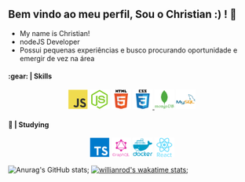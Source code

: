 ## Bem vindo ao meu perfil, Sou o Christian :) ! 👋

<ul>
    <li>My name is Christian!</li>
    <li>nodeJS Developer </li>
    <li>Possui pequenas experiências e busco procurando oportunidade e emergir de vez na área</li>
</ul>

<p align="center"> 
    <h4 align="left">:gear: <b>|</b> Skills </h4> 
</p>

<p align="center">
<img src="https://raw.githubusercontent.com/devicons/devicon/master/icons/javascript/javascript-original.svg" alt="javascript" width="40" height="40"/> </a> 
<img src="https://github.com/devicons/devicon/blob/master/icons/nodejs/nodejs-original.svg" alt="nodejs" width="40" height="40"/> </a>
<img src="https://raw.githubusercontent.com/devicons/devicon/master/icons/html5/html5-original-wordmark.svg" alt="html5" width="40" height="40"/>  </a><a href="https://www.w3schools.com/css/" target="_blank">
<img src="https://raw.githubusercontent.com/devicons/devicon/master/icons/css3/css3-original-wordmark.svg" alt="css3" width="40" height="40"/> </a>
<img src="https://github.com/devicons/devicon/blob/master/icons/mongodb/mongodb-plain-wordmark.svg" alt="mongodb" width="40" height="40"/> </a>
<img src="https://github.com/devicons/devicon/blob/master/icons/mysql/mysql-original-wordmark.svg" alt="mysql" width="40" height="40"/> </a>
</p>

<p align="center"> 
    <h4 align="left">📖  <b>|</b>  Studying </h4> 
</p>
<p align="center">
 <img src="https://github.com/devicons/devicon/blob/master/icons/typescript/typescript-plain.svg" alt="npm" width="40" height="40"/> </a>  
 <img src="https://github.com/devicons/devicon/blob/master/icons/graphql/graphql-plain-wordmark.svg" alt="graphql" width="40" height="40"/> </a> 
 <img src="https://github.com/devicons/devicon/blob/master/icons/docker/docker-plain-wordmark.svg" width="40" height="40"/> </a>
 <img src="https://github.com/devicons/devicon/blob/master/icons/react/react-original-wordmark.svg" width="40" height="40"/> </a>
</p>


![Anurag's GitHub stats](https://github-readme-stats.vercel.app/api?username=Christiangsn&theme=radical&show_icons=true);
[![willianrod's wakatime stats](https://github-readme-stats.vercel.app/api/wakatime?username=Christiangsn)](https://github.com/anuraghazra/github-readme-stats);


